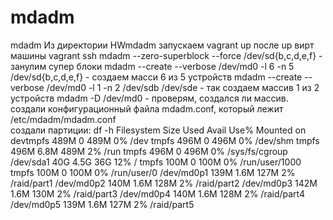 # mdadm
mdadm
Из директории HWmdadm запускаем vagrant up
после up вирт машины vagrant ssh
mdadm --zero-superblock --force /dev/sd{b,c,d,e,f}    -  занулим супер блоки
mdadm --create --verbose /dev/md0 -l 6 -n 5 /dev/sd{b,c,d,e,f}  - создаем масси 6 из 5 устройств
mdadm --create --verbose /dev/md0 -l 1 -n 2 /dev/sdb /dev/sde    -   так создаем массив 1 из 2 устройств
mdadm -D /dev/md0  - проверям, создался ли массив.
создали конфигурационный файла mdadm.conf, который лежит /etc/mdadm/mdadm.conf  
создали партиции:
df -h
Filesystem      Size  Used Avail Use% Mounted on
devtmpfs        489M     0  489M   0% /dev
tmpfs           496M     0  496M   0% /dev/shm
tmpfs           496M  6.8M  489M   2% /run
tmpfs           496M     0  496M   0% /sys/fs/cgroup
/dev/sda1        40G  4.5G   36G  12% /
tmpfs           100M     0  100M   0% /run/user/1000
tmpfs           100M     0  100M   0% /run/user/0
/dev/md0p1      139M  1.6M  127M   2% /raid/part1
/dev/md0p2      140M  1.6M  128M   2% /raid/part2
/dev/md0p3      142M  1.6M  130M   2% /raid/part3
/dev/md0p4      140M  1.6M  128M   2% /raid/part4
/dev/md0p5      139M  1.6M  127M   2% /raid/part5
